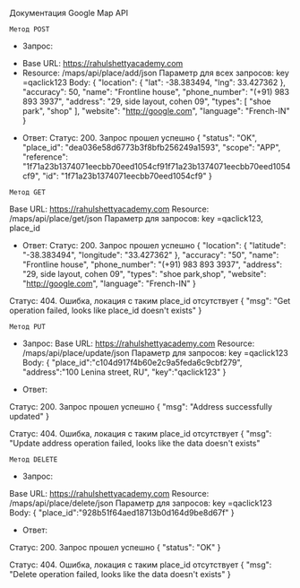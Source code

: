 Документация Google Map API


 ``Метод POST``

- Запрос:
* Base URL: https://rahulshettyacademy.com
* Resource: /maps/api/place/add/json
Параметр для всех запросов: key =qaclick123
Body:
{ 
"location": { 
"lat": -38.383494, 
"lng": 33.427362 
}, "accuracy": 50, 
"name": "Frontline house", 
"phone_number": "(+91) 983 893 3937", 
"address": "29, side layout, cohen 09", 
"types": [
 "shoe park", 
"shop"
 ],
 "website": "http://google.com", 
"language": "French-IN"
 }



 - Ответ:
Статус: 200. Запрос прошел успешно
{
    "status": "OK",
    "place_id": "dea036e58d6773b3f8bfb256249a1593",
    "scope": "APP",
    "reference": "1f71a23b1374071eecbb70eed1054cf91f71a23b1374071eecbb70eed1054cf9",
    "id": "1f71a23b1374071eecbb70eed1054cf9"
}




``Метод GET``

Base URL: https://rahulshettyacademy.com
Resource: /maps/api/place/get/json
Параметр для запросов: key =qaclick123, place_id

- Ответ:
Статус: 200. Запрос прошел успешно
{
    "location": {
        "latitude": "-38.383494",
        "longitude": "33.427362"
    },
    "accuracy": "50",
    "name": "Frontline house",
    "phone_number": "(+91) 983 893 3937",
    "address": "29, side layout, cohen 09",
    "types": "shoe park,shop",
    "website": "http://google.com",
    "language": "French-IN"
}

Статус: 404. Ошибка, локация с таким place_id отсутствует
{
    "msg": "Get operation failed, looks like place_id  doesn't exists"
}



``Метод PUT``

- Запрос:
Base URL: https://rahulshettyacademy.com
Resource: /maps/api/place/update/json
Параметр для запросов: key =qaclick123
Body:
{ 
"place_id":"c104d917f4b60e2c9a5feda6c9cbf279",
 "address":"100 Lenina street, RU", 
"key":"qaclick123" 
}

- Ответ:

Статус: 200. Запрос прошел успешно
{
    "msg": "Address successfully updated"
}

Статус: 404. Ошибка, локация с таким place_id отсутствует
{
    "msg": "Update address operation failed, looks like the data doesn't exists"




``Метод DELETE``
- Запрос:

Base URL: https://rahulshettyacademy.com
Resource: /maps/api/place/delete/json
Параметр для запросов: key =qaclick123
Body:
{ 
"place_id":"928b51f64aed18713b0d164d9be8d67f" 
}

- Ответ:

Статус: 200. Запрос прошел успешно
{
    "status": "OK"
}

Статус: 404. Ошибка, локация с таким place_id отсутствует
{
    "msg": "Delete operation failed, looks like the data doesn't exists"
}
